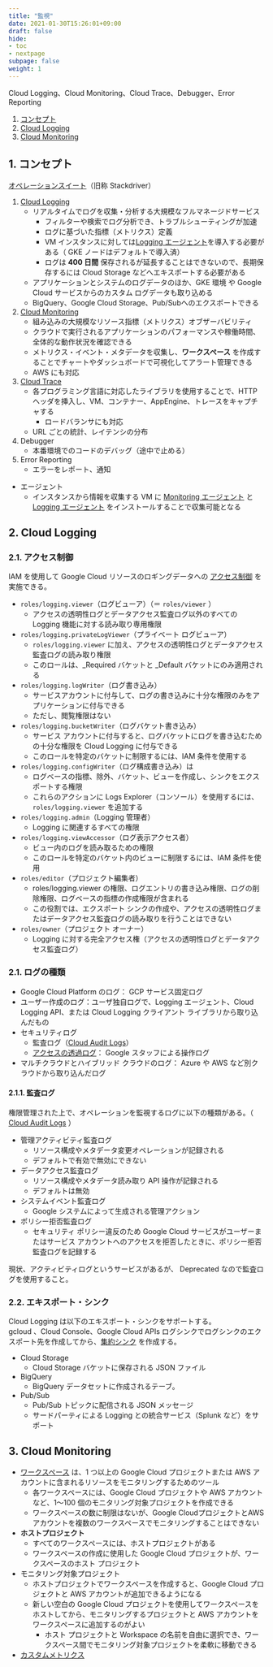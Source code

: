 ```yaml
---
title: "監視"
date: 2021-01-30T15:26:01+09:00
draft: false
hide:
- toc
- nextpage
subpage: false
weight: 1
---
```


Cloud Logging、Cloud Monitoring、Cloud Trace、Debugger、Error Reporting

<!--more-->

1. [コンセプト](#1-コンセプト)
2. [Cloud Logging](#2-cloud-logging)
3. [Cloud Monitoring](#3-cloud-monitoring)

## 1. コンセプト

[オペレーションスイート](https://cloud.google.com/products/operations?hl=ja)（旧称 Stackdriver）

1. [Cloud Logging](https://cloud.google.com/logging/docs/concepts?hl=ja)
    - リアルタイムでログを収集・分析する大規模なフルマネージドサービス
        - フィルターや検索でログ分析でき、トラブルシューティングが加速
        - ログに基づいた指標（メトリクス）定義
        - VM インスタンスに対しては[Logging エージェント](https://cloud.google.com/logging/docs/agent?hl=ja)を導入する必要がある（ GKE ノードはデフォルトで導入済）
        - ログは **400 日間** 保存されるが延長することはできないので、長期保存するには Cloud Storage などへエキスポートする必要がある
    - アプリケーションとシステムのログデータのほか、GKE 環境 や Google Cloud サービスからのカスタム ログデータも取り込める
    - BigQuery、Google Cloud Storage、Pub/Subへのエクスポートできる
2. [Cloud Monitoring](https://cloud.google.com/monitoring/docs/concepts?hl=ja)
    - 組み込みの大規模なリソース指標（メトリクス）オブザーバビリティ
    - クラウドで実行されるアプリケーションのパフォーマンスや稼働時間、全体的な動作状況を確認できる
    - メトリクス・イベント・メタデータを収集し、**ワークスペース** を作成することでチャートやダッシュボードで可視化してアラート管理できる
    - AWS にも対応
3. [Cloud Trace](https://cloud.google.com/trace/docs/overview)
    - 各プログラミング言語に対応したライブラリを使用することで、HTTP ヘッダを挿入し、VM、コンテナー、AppEngine、トレースをキャプチャする
        - ロードバランサにも対応
    - URL ごとの統計、レイテンシの分布
4. Debugger
    - 本番環境でのコードのデバッグ（途中で止める）
5. Error Reporting
    - エラーをレポート、通知

- エージェント
    - インスタンスから情報を収集する VM に [Monitoring エージェント](https://cloud.google.com/monitoring/agent) と [Logging エージェント](https://cloud.google.com/logging/docs/agent?hl=ja) をインストールすることで収集可能となる

## 2. Cloud Logging

### 2.1. アクセス制御

IAM を使用して Google Cloud リソースのロギングデータへの [アクセス制御](https://cloud.google.com/logging/docs/access-control?hl=ja#permissions_and_roles) を実施できる。  

- `roles/logging.viewer`（ログビューア）（＝ `roles/viewer` ）
    - アクセスの透明性ログとデータアクセス監査ログ以外のすべての Logging 機能に対する読み取り専用権限
- `roles/logging.privateLogViewer`（プライベート ログビューア）
    - `roles/logging.viewer` に加え、アクセスの透明性ログとデータアクセス監査ログの読み取り権限
    - このロールは、_Required バケットと _Default バケットにのみ適用される
- `roles/logging.logWriter`（ログ書き込み）
    - サービスアカウントに付与して、ログの書き込みに十分な権限のみをアプリケーションに付与できる
    - ただし、閲覧権限はない
- `roles/logging.bucketWriter`（ログバケット書き込み）
    - サービス アカウントに付与すると、ログバケットにログを書き込むための十分な権限を Cloud Logging に付与できる
    - このロールを特定のバケットに制限するには、IAM 条件を使用する
- `roles/logging.configWriter`（ログ構成書き込み）は
    - ログベースの指標、除外、バケット、ビューを作成し、シンクをエクスポートする権限
    - これらのアクションに Logs Explorer（コンソール）を使用するには、 `roles/logging.viewer` を追加する
- `roles/logging.admin`（Logging 管理者）
    - Logging に関連するすべての権限
- `roles/logging.viewAccessor`（ログ表示アクセス者）
    - ビュー内のログを読み取るための権限
    - このロールを特定のバケット内のビューに制限するには、IAM 条件を使用
- `roles/editor`（プロジェクト編集者）
    - roles/logging.viewer の権限、ログエントリの書き込み権限、ログの削除権限、ログベースの指標の作成権限が含まれる
    - この役割では、エクスポート シンクの作成や、アクセスの透明性ログまたはデータアクセス監査ログの読み取りを行うことはできない
- `roles/owner`（プロジェクト オーナー）
    - Logging に対する完全アクセス権（アクセスの透明性ログとデータアクセス監査ログ）

### 2.1. ログの種類

- Google Cloud Platform のログ： GCP サービス固定ログ
- ユーザー作成のログ：ユーザ独自ログで、Logging エージェント、Cloud Logging API、または Cloud Logging クライアント ライブラリから取り込んだもの
- セキュリティログ
    - 監査ログ（[Cloud Audit Logs](https://cloud.google.com/logging/docs/audit)）
    - [アクセスの透過ログ](https://cloud.google.com/logging/docs/audit/access-transparency-overview)： Google スタッフによる操作ログ
- マルチクラウドとハイブリッド クラウドのログ： Azure や AWS など別クラウドから取り込んだログ

#### 2.1.1. 監査ログ

権限管理された上で、オペレーションを監視するログに以下の種類がある。（ [Cloud Audit Logs](https://cloud.google.com/logging/docs/audit) ）

- 管理アクティビティ監査ログ
    - リソース構成やメタデータ変更オペレーションが記録される
    - デフォルトで有効で無効にできない
- データアクセス監査ログ
    - リソース構成やメタデータ読み取り API 操作が記録される
    - デフォルトは無効
- システムイベント監査ログ
    - Google システムによって生成される管理アクション
- ポリシー拒否監査ログ
    - セキュリティ ポリシー違反のため Google Cloud サービスがユーザーまたはサービス アカウントへのアクセスを拒否したときに、ポリシー拒否監査ログを記録する

現状、アクティビティログというサービスがあるが、 Deprecated なので監査ログを使用すること。

### 2.2. エキスポート・シンク

Cloud Logging は以下のエキスポート・シンクをサポートする。  
gcloud 、Cloud Console、Google Cloud APIs ログシンクでログシンクのエクスポート先を作成してから、[集約シンク](https://cloud.google.com/logging/docs/export/aggregated_sinks) を作成する。

- Cloud Storage
    - Cloud Storage バケットに保存される JSON ファイル
- BigQuery
    - BigQuery データセットに作成されるテーブ。
- Pub/Sub
    - Pub/Sub トピックに配信される JSON メッセージ
    - サードパーティによる Logging との統合サービス（Splunk など）をサポート

## 3. Cloud Monitoring

- [ワークスペース](https://cloud.google.com/monitoring/workspaces?hl=ja#accounts) は、1 つ以上の Google Cloud プロジェクトまたは AWS アカウントに含まれるリソースをモニタリングするためのツール
    - 各ワークスペースには、Google Cloud プロジェクトや AWS アカウントなど、1～100 個のモニタリング対象プロジェクトを作成できる
    - ワークスペースの数に制限はないが、Google CloudプロジェクトとAWSアカウントを複数のワークスペースでモニタリングすることはできない
- **ホストプロジェクト**
    - すべてのワークスペースには、ホストプロジェクトがある
    - ワークスペースの作成に使用した Google Cloud プロジェクトが、ワークスペースのホスト プロジェクト
- モニタリング対象プロジェクト
    - ホストプロジェクトでワークスペースを作成すると、Google Cloud プロジェクトと AWS アカウントが追加できるようになる
    - 新しい空白の Google Cloud プロジェクトを使用してワークスペースをホストしてから、モニタリングするプロジェクトと AWS アカウントをワークスペースに追加するのがよい
        - ホスト プロジェクトと Workspace の名前を自由に選択でき、ワークスペース間でモニタリング対象プロジェクトを柔軟に移動できる
- [カスタムメトリクス](https://cloud.google.com/monitoring/custom-metrics)